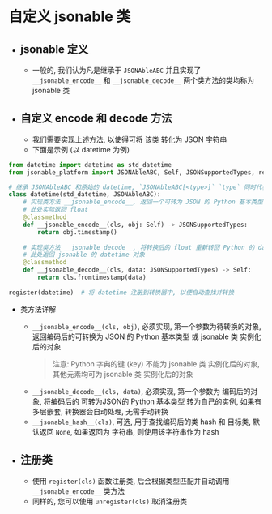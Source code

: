 # 自定义 jsonable 类

  * ## jsonable 定义
    * 一般的, 我们认为凡是继承于 `JSONAbleABC` 并且实现了 `__jsonable_encode__` 和 `__jsonable_decode__` 两个类方法的类均称为 jsonable 类

  * ## 自定义 encode 和 decode 方法
    * 我们需要实现上述方法, 以使得可将 该类 转化为 JSON 字符串
    * 下面是示例 (以 datetime 为例)
```python
from datetime import datetime as std_datetime
from jsonable_platform import JSONAbleABC, Self, JSONSupportedTypes, register

# 继承 JSONAbleABC 和原始的 datetime, `JSONAbleABC[<type>]` `type` 同时代表了 `__jsonable_encode__` 返回值 和 `__jsonable_decode__` 参数 `obj` 的类型
class datetime(std_datetime, JSONAbleABC):
    # 实现类方法 __jsonable_encode__, 返回一个可转为 JSON 的 Python 基本类型 或 jsonable 类 实例化后的对象
    # 此处实际返回 float 
    @classmethod
    def __jsonable_encode__(cls, obj: Self) -> JSONSupportedTypes:
        return obj.timestamp()
        
    # 实现类方法 __jsonable_decode__, 将转换后的 float 重新转回 Python 的 datetime 对象
    # 此处返回 jsonable 的 datetime 对象 
    @classmethod
    def __jsonable_decode__(cls, data: JSONSupportedTypes) -> Self:
        return cls.fromtimestamp(data)
    
register(datetime)  # 将 datetime 注册到转换器中, 以便自动查找并转换
```
  * 类方法详解
      * `__jsonable_encode__(cls, obj)`, 必须实现, 第一个参数为待转换的对象, 返回编码后的可转换为 JSON 的 Python 基本类型 或 jsonable 类 实例化后的对象
          > 注意: Python 字典的键 (key) 不能为 jsonable 类 实例化后的对象, 其他元素均可为 jsonable 类 实例化后的对象
      * `__jsonable_decode__(cls, data)`, 必须实现, 第一个参数为 编码后的对象, 将编码后的 可转为JSON的 Python 基本类型 转为自己的实例, 如果有多层嵌套, 转换器会自动处理, 无需手动转换
      * `__jsonable_hash__(cls)`, 可选, 用于查找编码后的类 hash 和 目标类, 默认返回 `None`, 如果返回为 字符串, 则使用该字符串作为 hash

  * ## 注册类
     * 使用 `register(cls)` 函数注册类, 后会根据类型匹配并自动调用 `__jsonable_encode__` 类方法
     * 同样的, 您可以使用 `unregister(cls)` 取消注册类
